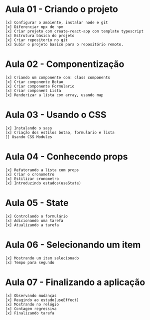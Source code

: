 # Aula 01 - Criando o projeto
    [x] Configurar o ambiente, instalar node e git
    [x] Diferenciar npx de npm
    [x] Criar projeto com create-react-app com template typescript
    [x] Estrutura básica do projeto
    [x] Criar repositorio no git
    [x] Subir o projeto basico para o repositório remoto.

# Aula 02 - Componentização
    [x] Criando um componente com: class components
    [x] Criar componente Botao
    [x] Criar componente Formulario
    [x] Criar component Lista
    [x] Renderizar a lista com array, usando map

# Aula 03 - Usando o CSS
    [x] Instalando o sass
    [x] Criação dos estilos botao, formulario e lista
    [] Usando CSS Modules
# Aula 04 - Conhecendo props
    [x] Refatorando a lista com props
    [x] Criar o cronometro
    [x] Estilizar cronometro
    [x] Introduzindo estados(useState)
# Aula 05 - State
    [x] Controlando o formulário
    [x] Adicionando uma tarefa
    [x] Atualizando a tarefa

# Aula 06 - Selecionando um item
    [x] Mostrando um item selecionado
    [x] Tempo para segundo
# Aula 07 - Finalizando a aplicação
    [x] Observando mudanças
    [x] Reagindo ao estado(useEffect)
    [x] Mostrando no relógio
    [x] Contagem regressiva
    [x] Finalizando tarefa
